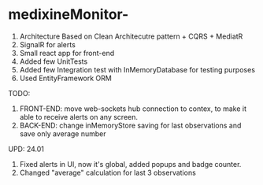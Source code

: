 # medixineMonitor-
1. Architecture Based on Clean Architecutre pattern + CQRS + MediatR
2. SignalR for alerts
3. Small react app for front-end
4. Added few UnitTests
5. Added few Integration test with InMemoryDatabase for testing purposes
6. Used EntityFramework ORM

TODO: 
1. FRONT-END: move web-sockets hub connection to contex, to make it able to receive alerts on any screen.
2. BACK-END: change inMemoryStore saving for last observations and save only average number

UPD: 24.01
1. Fixed alerts in UI, now it's global, added popups and badge counter.
2. Changed "average" calculation for last 3 observations